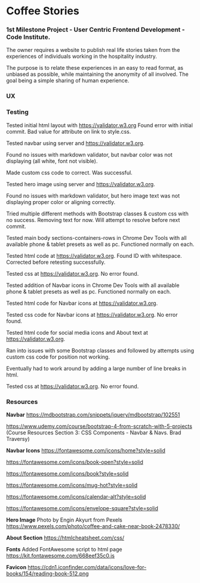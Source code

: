 # **Coffee Stories**

### 1st Milestone Project - User Centric Frontend Development - Code Institute.

The owner requires a website to publish real life stories taken from the experiences of individuals working in the hospitality industry.

The purpose is to relate these experiences in an easy to read format, as unbiased as possible, while maintaining the anonymity of all involved. The goal being a simple sharing of human experience.

### UX

### Testing

Tested initial html layout with https://validator.w3.org
Found error with initial commit. Bad value for attribute on link to style.css.

Tested navbar using server and https://validator.w3.org.

Found no issues with markdown validator, but navbar color was not displaying (all white, font not visible).

Made custom css code to correct. Was successful.

Tested hero image using server and https://validator.w3.org.

Found no issues with markdown validator, but hero image text was not displaying proper color or aligning correctly.

Tried multiple different methods with Bootstrap classes & custom css with no success. Removing text for now. Will attempt to resolve before next commit.

Tested main body sections-containers-rows in Chrome Dev Tools with all available phone & tablet presets as well as pc. Functioned normally on each.

Tested html code at https://validator.w3.org. Found ID with whitespace. Corrected before retesting successfully.

Tested css at https://validator.w3.org. No error found.

Tested addition of Navbar icons in Chrome Dev Tools with all available phone & tablet presets as well as pc. Functioned normally on each.

Tested html code for Navbar icons at https://validator.w3.org.

Tested css code for Navbar icons at https://validator.w3.org. No error found.

Tested html code for social media icons and About text at https://validator.w3.org.

Ran into issues with some Bootstrap classes and followed by attempts using custom css code for position not working.

Eventually had to work around by adding a large number of line breaks in html.

Tested css at https://validator.w3.org. No error found.

### Resources

**Navbar** https://mdbootstrap.com/snippets/jquery/mdbootstrap/102551

https://www.udemy.com/course/bootstrap-4-from-scratch-with-5-projects
(Course Resources Section 3: CSS Components - Navbar & Navs. Brad Traversy)

**Navbar Icons**
https://fontawesome.com/icons/home?style=solid

https://fontawesome.com/icons/book-open?style=solid

https://fontawesome.com/icons/book?style=solid

https://fontawesome.com/icons/mug-hot?style=solid

https://fontawesome.com/icons/calendar-alt?style=solid

https://fontawesome.com/icons/envelope-square?style=solid

**Hero Image**
Photo by Engin Akyurt from Pexels
https://www.pexels.com/photo/coffee-and-cake-near-book-2478330/

**About Section**
https://htmlcheatsheet.com/css/

**Fonts**
Added FontAwesome script to html page https://kit.fontawesome.com/668eef35c0.js

**Favicon**
https://cdn1.iconfinder.com/data/icons/love-for-books/154/reading-book-512.png
